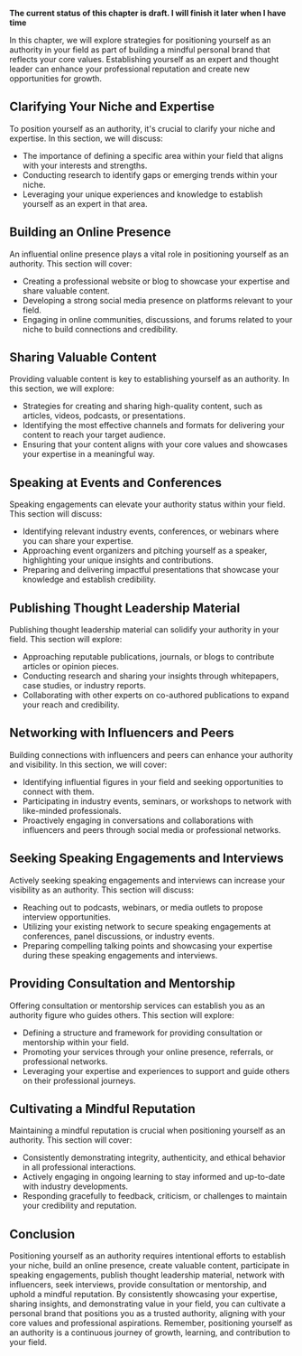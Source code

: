 **The current status of this chapter is draft. I will finish it later when I have time**

In this chapter, we will explore strategies for positioning yourself as an authority in your field as part of building a mindful personal brand that reflects your core values. Establishing yourself as an expert and thought leader can enhance your professional reputation and create new opportunities for growth.

Clarifying Your Niche and Expertise
-----------------------------------

To position yourself as an authority, it's crucial to clarify your niche and expertise. In this section, we will discuss:

* The importance of defining a specific area within your field that aligns with your interests and strengths.
* Conducting research to identify gaps or emerging trends within your niche.
* Leveraging your unique experiences and knowledge to establish yourself as an expert in that area.

Building an Online Presence
---------------------------

An influential online presence plays a vital role in positioning yourself as an authority. This section will cover:

* Creating a professional website or blog to showcase your expertise and share valuable content.
* Developing a strong social media presence on platforms relevant to your field.
* Engaging in online communities, discussions, and forums related to your niche to build connections and credibility.

Sharing Valuable Content
------------------------

Providing valuable content is key to establishing yourself as an authority. In this section, we will explore:

* Strategies for creating and sharing high-quality content, such as articles, videos, podcasts, or presentations.
* Identifying the most effective channels and formats for delivering your content to reach your target audience.
* Ensuring that your content aligns with your core values and showcases your expertise in a meaningful way.

Speaking at Events and Conferences
----------------------------------

Speaking engagements can elevate your authority status within your field. This section will discuss:

* Identifying relevant industry events, conferences, or webinars where you can share your expertise.
* Approaching event organizers and pitching yourself as a speaker, highlighting your unique insights and contributions.
* Preparing and delivering impactful presentations that showcase your knowledge and establish credibility.

Publishing Thought Leadership Material
--------------------------------------

Publishing thought leadership material can solidify your authority in your field. This section will explore:

* Approaching reputable publications, journals, or blogs to contribute articles or opinion pieces.
* Conducting research and sharing your insights through whitepapers, case studies, or industry reports.
* Collaborating with other experts on co-authored publications to expand your reach and credibility.

Networking with Influencers and Peers
-------------------------------------

Building connections with influencers and peers can enhance your authority and visibility. In this section, we will cover:

* Identifying influential figures in your field and seeking opportunities to connect with them.
* Participating in industry events, seminars, or workshops to network with like-minded professionals.
* Proactively engaging in conversations and collaborations with influencers and peers through social media or professional networks.

Seeking Speaking Engagements and Interviews
-------------------------------------------

Actively seeking speaking engagements and interviews can increase your visibility as an authority. This section will discuss:

* Reaching out to podcasts, webinars, or media outlets to propose interview opportunities.
* Utilizing your existing network to secure speaking engagements at conferences, panel discussions, or industry events.
* Preparing compelling talking points and showcasing your expertise during these speaking engagements and interviews.

Providing Consultation and Mentorship
-------------------------------------

Offering consultation or mentorship services can establish you as an authority figure who guides others. This section will explore:

* Defining a structure and framework for providing consultation or mentorship within your field.
* Promoting your services through your online presence, referrals, or professional networks.
* Leveraging your expertise and experiences to support and guide others on their professional journeys.

Cultivating a Mindful Reputation
--------------------------------

Maintaining a mindful reputation is crucial when positioning yourself as an authority. This section will cover:

* Consistently demonstrating integrity, authenticity, and ethical behavior in all professional interactions.
* Actively engaging in ongoing learning to stay informed and up-to-date with industry developments.
* Responding gracefully to feedback, criticism, or challenges to maintain your credibility and reputation.

Conclusion
----------

Positioning yourself as an authority requires intentional efforts to establish your niche, build an online presence, create valuable content, participate in speaking engagements, publish thought leadership material, network with influencers, seek interviews, provide consultation or mentorship, and uphold a mindful reputation. By consistently showcasing your expertise, sharing insights, and demonstrating value in your field, you can cultivate a personal brand that positions you as a trusted authority, aligning with your core values and professional aspirations. Remember, positioning yourself as an authority is a continuous journey of growth, learning, and contribution to your field.

